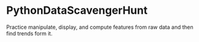 # PythonDataScavengerHunt
Practice manipulate, display, and compute features from raw data and then find trends form it.
